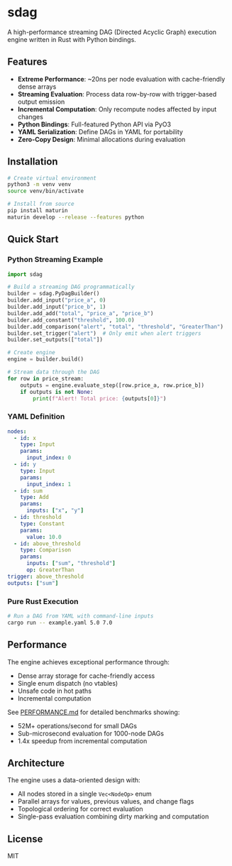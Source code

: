 # sdag

A high-performance streaming DAG (Directed Acyclic Graph) execution engine written in Rust with Python bindings.

## Features

- **Extreme Performance**: ~20ns per node evaluation with cache-friendly dense arrays
- **Streaming Evaluation**: Process data row-by-row with trigger-based output emission
- **Incremental Computation**: Only recompute nodes affected by input changes
- **Python Bindings**: Full-featured Python API via PyO3
- **YAML Serialization**: Define DAGs in YAML for portability
- **Zero-Copy Design**: Minimal allocations during evaluation

## Installation

```bash
# Create virtual environment
python3 -m venv venv
source venv/bin/activate

# Install from source
pip install maturin
maturin develop --release --features python
```

## Quick Start

### Python Streaming Example

```python
import sdag

# Build a streaming DAG programmatically
builder = sdag.PyDagBuilder()
builder.add_input("price_a", 0)
builder.add_input("price_b", 1)
builder.add_add("total", "price_a", "price_b")
builder.add_constant("threshold", 100.0)
builder.add_comparison("alert", "total", "threshold", "GreaterThan")
builder.set_trigger("alert")  # Only emit when alert triggers
builder.set_outputs(["total"])

# Create engine
engine = builder.build()

# Stream data through the DAG
for row in price_stream:
    outputs = engine.evaluate_step([row.price_a, row.price_b])
    if outputs is not None:
        print(f"Alert! Total price: {outputs[0]}")
```

### YAML Definition

```yaml
nodes:
  - id: x
    type: Input
    params:
      input_index: 0
  - id: y
    type: Input
    params:
      input_index: 1
  - id: sum
    type: Add
    params:
      inputs: ["x", "y"]
  - id: threshold
    type: Constant
    params:
      value: 10.0
  - id: above_threshold
    type: Comparison
    params:
      inputs: ["sum", "threshold"]
      op: GreaterThan
trigger: above_threshold
outputs: ["sum"]
```

### Pure Rust Execution

```bash
# Run a DAG from YAML with command-line inputs
cargo run -- example.yaml 5.0 7.0
```

## Performance

The engine achieves exceptional performance through:
- Dense array storage for cache-friendly access
- Single enum dispatch (no vtables)
- Unsafe code in hot paths
- Incremental computation

See [PERFORMANCE.md](PERFORMANCE.md) for detailed benchmarks showing:
- 52M+ operations/second for small DAGs
- Sub-microsecond evaluation for 1000-node DAGs
- 1.4x speedup from incremental computation

## Architecture

The engine uses a data-oriented design with:
- All nodes stored in a single `Vec<NodeOp>` enum
- Parallel arrays for values, previous values, and change flags
- Topological ordering for correct evaluation
- Single-pass evaluation combining dirty marking and computation

## License

MIT